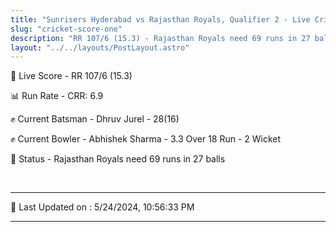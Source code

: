 ```yaml
---
title: "Sunrisers Hyderabad vs Rajasthan Royals, Qualifier 2 - Live Cricket Score"
slug: "cricket-score-one"
description: "RR 107/6 (15.3) - Rajasthan Royals need 69 runs in 27 balls."
layout: "../../layouts/PostLayout.astro"
---
```


🔴 Live Score - RR 107/6 (15.3)  

📊 Run Rate - CRR: 6.9  

✊ Current Batsman - Dhruv Jurel - 28(16)  

✊ Current Bowler - Abhishek Sharma - 3.3 Over 18 Run - 2 Wicket  

📑 Status - Rajasthan Royals need 69 runs in 27 balls

<br />

***

📝 Last Updated on : 5/24/2024, 10:56:33 PM

***

